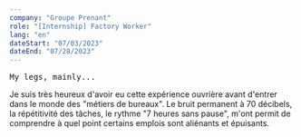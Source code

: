 ```yaml
---
company: "Groupe Prenant"
role: "[Internship] Factory Worker"
lang: "en"
dateStart: "07/03/2023"
dateEnd: "07/28/2023"
---
```

<kbd>My legs, mainly...</kbd>

Je suis très heureux d'avoir eu cette expérience ouvrière avant d'entrer dans le monde des "métiers de bureaux". Le bruit permanent à 70 décibels, la répétitivité des tâches, le rythme "7 heures sans pause", m'ont permit de comprendre à quel point certains emplois sont aliénants et épuisants. 

<!---
Being a factory worker for a month is an experience that anyone must have : the permanent noise, the repetitiveness of the work, the "7 hours straigh". I've understood how exhausting and alienating some jobs are.
--->